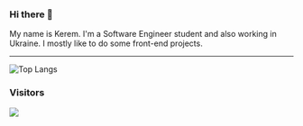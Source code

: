 ### Hi there 👋
My name is Kerem. I'm a Software Engineer student and also working in Ukraine. I mostly like to do some front-end projects.
<hr>

![Top Langs](https://github-readme-stats.vercel.app/api/top-langs/?username=kKerem&layout=compact)

### Visitors
![](https://komarev.com/ghpvc/?username=kKerem&color=1f75d8&style=flat&label=Profile+Views+)
<!--
**kKerem/kKerem** is a ✨ _special_ ✨ repository because its `README.md` (this file) appears on your GitHub profile.

Here are some ideas to get you started:

- 🔭 I’m currently working on ...
- 🌱 I’m currently learning ...
- 👯 I’m looking to collaborate on ...
- 🤔 I’m looking for help with ...
- 💬 Ask me about ...
- 📫 How to reach me: ...
- 😄 Pronouns: ...
- ⚡ Fun fact: ...
-->
